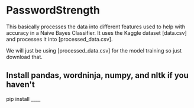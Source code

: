 # PasswordStrength
This basically processes the data into different features used to help with accuracy in a Naive Bayes Classifier. It uses the Kaggle dataset [data.csv] and processes it into [processed_data.csv].

We will just be using [processed_data.csv] for the model training so just download that.

## Install pandas, wordninja, numpy, and nltk if you haven't
pip install ____

